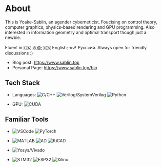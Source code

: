 # About

This is Yoake-Sablin, an agender cyberneticist. Foucising on control theory, computer graphics, physics-based rendering and GPU programming. Also interested in information geometry and optimal transport though just a newbie. 

Fluent in 🇨🇳 汉语; 🇺🇸 English; ✯☭ Русский. Always open for friendly discussions :)

- Blog post: https://www.sablin.top
- Personal Page: https://www.sablin.top/bio

## Tech Stack

* Languages: ![C/C++](https://img.shields.io/badge/-C/C++-white?style=flat-square&logo=c) 
![Verilog/SystemVerilog](https://img.shields.io/badge/-Verilog/SystemVerilog-white?style=flat-square&logo=V)
![Python](https://img.shields.io/badge/-Python-white?style=flat-square&logo=Python)

* GPU: ![CUDA](https://img.shields.io/badge/CUDA-%2300599C.svg?logo=c%2B%2B&logoColor=green)
## Familiar Tools

* ![VSCode](https://img.shields.io/badge/-VS%20Code-007ACC?style=flat-square&logo=visual-studio-code)
  ![PyTorch](https://img.shields.io/badge/-PyTorch-grey?style=flat-square&logo=PyTorch)
* ![MATLAB](https://img.shields.io/badge/-MATLAB-blue?style=flat-square&logo=Matrix)
![AD](https://img.shields.io/badge/-Altium%20Designer-24292E?style=flat-square&logo=Altium%20Designer)
![KiCAD](https://img.shields.io/badge/-KiCad-6C0101?style=flat-square&logo=KiCad)

* ![Yosys/Vivado](https://img.shields.io/badge/-Yosys/Vivado-pink?style=flat-square)
* ![STM32](https://img.shields.io/badge/-STM32-03234B?style=flat-square&logo=STMicroelectronics) 
![ESP32](https://img.shields.io/badge/-ESP32-282423?style=flat-square&logo=Espressif)
![Xilinx](https://img.shields.io/badge/-Xilinx-E01F27?style=flat-square&logo=Xilinx)

